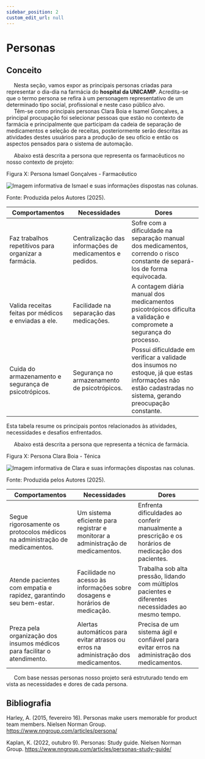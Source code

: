 ```yaml
---
sidebar_position: 2
custom_edit_url: null
---
```


# Personas

## Conceito

&nbsp;&nbsp;&nbsp;&nbsp;&nbsp;Nesta seção, vamos expor as principais personas criadas para representar o dia-dia na farmácia do **hospital da UNICAMP**. Acredita-se que o termo persona se refira à um personagem representativo de um determinado tipo social, profissional e neste caso público alvo.
<br/>
&nbsp;&nbsp;&nbsp;&nbsp;&nbsp;Têm-se como principais personas Clara Boia e Isamel Gonçalves, a principal procupação foi selecionar pessoas que estão no contexto de farmácia e principalmente que participam da cadeia de separação de medicamentos e seleção de receitas, posteriormente serão descritas as atividades destes usuários para a produção de seu ofício e então os aspectos pensados para o sistema de automação.

&nbsp;&nbsp;&nbsp;&nbsp;&nbsp;Abaixo está descrita a persona que representa os farmacêuticos no nosso contexto de projeto:

<p style={{textAlign: 'center'}}>Figura X: Persona Ismael Gonçalves - Farmacêutico</p>
<div style={{margin: 25}}>
    <div style={{textAlign: 'center'}}>
        <img src={require("../../../../media/personas/ismaelgoncalves_persona.png").default} style={{width: 800}} alt="Imagem informativa de Ismael e suas informações dispostas nas colunas." />
        <br />
    </div>
</div>
<p style={{textAlign: 'center'}}>Fonte: Produzida pelos Autores (2025). </p>

| **Comportamentos**                                                     | **Necessidades**                                            | **Dores**                                                                                                                                                             |
|------------------------------------------------------------------------|-------------------------------------------------------------|-----------------------------------------------------------------------------------------------------------------------------------------------------------------------|
| Faz trabalhos repetitivos para organizar a farmácia.                   | Centralização das informações de medicamentos e pedidos.    | Sofre com a dificuldade na separação manual dos medicamentos, correndo o risco constante de separá-los de forma equivocada.                                             |
| Valida receitas feitas por médicos e enviadas a ele.                   | Facilidade na separação das medicações.                     | A contagem diária manual dos medicamentos psicotrópicos dificulta a validação e compromete a segurança do processo.                                                      |
| Cuida do armazenamento e segurança de psicotrópicos.                   | Segurança no armazenamento de psicotrópicos.                | Possui dificuldade em verificar a validade dos insumos no estoque, já que estas informações não estão cadastradas no sistema, gerando preocupação constante.         |

Esta tabela resume os principais pontos relacionados às atividades, necessidades e desafios enfrentados.

&nbsp;&nbsp;&nbsp;&nbsp;&nbsp;Abaixo está descrita a persona que representa a técnica de farmácia. 

<p style={{textAlign: 'center'}}>Figura X: Persona Clara Boia - Ténica</p>
<div style={{margin: 25}}>
    <div style={{textAlign: 'center'}}>
        <img src={require("../../../../media/personas/claraboia_persona.png").default} style={{width: 800}} alt="Imagem informativa de Clara e suas informações dispostas nas colunas." />
        <br />
    </div>
</div>
<p style={{textAlign: 'center'}}>Fonte: Produzida pelos Autores (2025). </p>

| **Comportamentos**                                                                                           | **Necessidades**                                                                                         | **Dores**                                                                                                                           |
|--------------------------------------------------------------------------------------------------------------|----------------------------------------------------------------------------------------------------------|-------------------------------------------------------------------------------------------------------------------------------------|
| Segue rigorosamente os protocolos médicos na administração de medicamentos.                                  | Um sistema eficiente para registrar e monitorar a administração de medicamentos.                         | Enfrenta dificuldades ao conferir manualmente a prescrição e os horários de medicação dos pacientes.                               |
| Atende pacientes com empatia e rapidez, garantindo seu bem-estar.                                            | Facilidade no acesso às informações sobre dosagens e horários de medicação.                              | Trabalha sob alta pressão, lidando com múltiplos pacientes e diferentes necessidades ao mesmo tempo.                              |
| Preza pela organização dos insumos médicos para facilitar o atendimento.                                     | Alertas automáticos para evitar atrasos ou erros na administração dos medicamentos.                      | Precisa de um sistema ágil e confiável para evitar erros na administração dos medicamentos.                                       |

&nbsp;&nbsp;&nbsp;&nbsp;&nbsp;Com base nessas personas nosso projeto será estruturado tendo em vista as necessidades e dores de cada persona.

## Bibliografia

Harley, A. (2015, fevereiro 16). Personas make users memorable for product team members. Nielsen Norman Group. https://www.nngroup.com/articles/persona/


Kaplan, K. (2022, outubro 9). Personas: Study guide. Nielsen Norman Group. https://www.nngroup.com/articles/personas-study-guide/